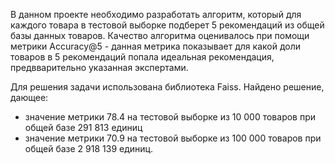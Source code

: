 В данном проекте необходимо разработать алгоритм, который для каждого товара в тестовой выборке подберет 5 рекомендаций из общей базы данных товаров. 
Качество алгоритма оценивалось при помощи метрики Accuracy@5 - данная метрика показывает для какой доли товаров в 5 рекомендаций попала идеальная рекомендация, предвварительно указанная экспертами. 

Для решения задачи использована библиотека Faiss. Найдено решение, дающее:
- значение метрики 78.4 на тестовой выборке из 10 000 товаров при общей базе 291 813 единиц
- значение метрики 70.9 на тестовой выборке из 100 000 товаров при общей базе 2 918 139 единиц.
